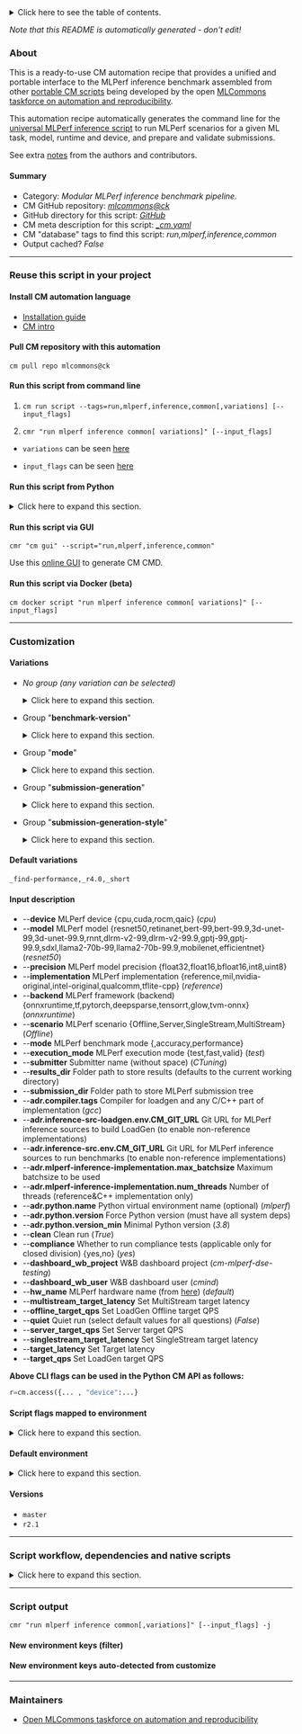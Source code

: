 <details>
<summary>Click here to see the table of contents.</summary>

* [About](#about)
* [Summary](#summary)
* [Reuse this script in your project](#reuse-this-script-in-your-project)
  * [ Install CM automation language](#install-cm-automation-language)
  * [ Check CM script flags](#check-cm-script-flags)
  * [ Run this script from command line](#run-this-script-from-command-line)
  * [ Run this script from Python](#run-this-script-from-python)
  * [ Run this script via GUI](#run-this-script-via-gui)
  * [ Run this script via Docker (beta)](#run-this-script-via-docker-(beta))
* [Customization](#customization)
  * [ Variations](#variations)
  * [ Input description](#input-description)
  * [ Script flags mapped to environment](#script-flags-mapped-to-environment)
  * [ Default environment](#default-environment)
* [Versions](#versions)
* [Script workflow, dependencies and native scripts](#script-workflow-dependencies-and-native-scripts)
* [Script output](#script-output)
* [New environment keys (filter)](#new-environment-keys-(filter))
* [New environment keys auto-detected from customize](#new-environment-keys-auto-detected-from-customize)
* [Maintainers](#maintainers)

</details>

*Note that this README is automatically generated - don't edit!*

### About

This is a ready-to-use CM automation recipe that provides a unified and portable interface to the MLPerf inference benchmark 
assembled from other [portable CM scripts](https://github.com/mlcommons/ck/blob/master/docs/list_of_scripts.md)
being developed by the open [MLCommons taskforce on automation and reproducibility](https://github.com/mlcommons/ck/blob/master/docs/taskforce.md).

This automation recipe automatically generates the command line for the [universal MLPerf inference script](../app-mlperf-inference)
to run MLPerf scenarios for a given ML task, model, runtime and device, and prepare and validate submissions.


See extra [notes](README-extra.md) from the authors and contributors.

#### Summary

* Category: *Modular MLPerf inference benchmark pipeline.*
* CM GitHub repository: *[mlcommons@ck](https://github.com/mlcommons/ck/tree/master/cm-mlops)*
* GitHub directory for this script: *[GitHub](https://github.com/mlcommons/ck/tree/master/cm-mlops/script/run-mlperf-inference-app)*
* CM meta description for this script: *[_cm.yaml](_cm.yaml)*
* CM "database" tags to find this script: *run,mlperf,inference,common*
* Output cached? *False*
___
### Reuse this script in your project

#### Install CM automation language

* [Installation guide](https://github.com/mlcommons/ck/blob/master/docs/installation.md)
* [CM intro](https://doi.org/10.5281/zenodo.8105339)

#### Pull CM repository with this automation

```cm pull repo mlcommons@ck```


#### Run this script from command line

1. `cm run script --tags=run,mlperf,inference,common[,variations] [--input_flags]`

2. `cmr "run mlperf inference common[ variations]" [--input_flags]`

* `variations` can be seen [here](#variations)

* `input_flags` can be seen [here](#script-flags-mapped-to-environment)

#### Run this script from Python

<details>
<summary>Click here to expand this section.</summary>

```python

import cmind

r = cmind.access({'action':'run'
                  'automation':'script',
                  'tags':'run,mlperf,inference,common'
                  'out':'con',
                  ...
                  (other input keys for this script)
                  ...
                 })

if r['return']>0:
    print (r['error'])

```

</details>


#### Run this script via GUI

```cmr "cm gui" --script="run,mlperf,inference,common"```

Use this [online GUI](https://cKnowledge.org/cm-gui/?tags=run,mlperf,inference,common) to generate CM CMD.

#### Run this script via Docker (beta)

`cm docker script "run mlperf inference common[ variations]" [--input_flags]`

___
### Customization


#### Variations

  * *No group (any variation can be selected)*
    <details>
    <summary>Click here to expand this section.</summary>

    * `_all-scenarios`
      - Environment variables:
        - *CM_MLPERF_LOADGEN_ALL_SCENARIOS*: `yes`
      - Workflow:
    * `_compliance`
      - Environment variables:
        - *CM_MLPERF_LOADGEN_COMPLIANCE*: `yes`
      - Workflow:
    * `_dashboard`
      - Environment variables:
        - *CM_MLPERF_DASHBOARD*: `on`
      - Workflow:

    </details>


  * Group "**benchmark-version**"
    <details>
    <summary>Click here to expand this section.</summary>

    * `_r2.1`
      - Environment variables:
        - *CM_MLPERF_INFERENCE_VERSION*: `2.1`
        - *CM_RUN_MLPERF_INFERENCE_APP_DEFAULTS*: `r2.1_default`
      - Workflow:
    * `_r3.0`
      - Environment variables:
        - *CM_MLPERF_INFERENCE_VERSION*: `3.0`
        - *CM_RUN_MLPERF_INFERENCE_APP_DEFAULTS*: `r3.0_default`
      - Workflow:
    * `_r3.1`
      - Environment variables:
        - *CM_MLPERF_INFERENCE_VERSION*: `3.1`
        - *CM_RUN_MLPERF_INFERENCE_APP_DEFAULTS*: `r3.1_default`
      - Workflow:
    * **`_r4.0`** (default)
      - Environment variables:
        - *CM_MLPERF_INFERENCE_VERSION*: `4.0`
        - *CM_RUN_MLPERF_INFERENCE_APP_DEFAULTS*: `r4.0_default`
      - Workflow:

    </details>


  * Group "**mode**"
    <details>
    <summary>Click here to expand this section.</summary>

    * `_all-modes`
      - Environment variables:
        - *CM_MLPERF_LOADGEN_ALL_MODES*: `yes`
      - Workflow:

    </details>


  * Group "**submission-generation**"
    <details>
    <summary>Click here to expand this section.</summary>

    * `_accuracy-only`
      - Environment variables:
        - *CM_MLPERF_LOADGEN_MODE*: `accuracy`
        - *CM_MLPERF_SUBMISSION_RUN*: `yes`
        - *CM_RUN_MLPERF_ACCURACY*: `on`
        - *CM_RUN_SUBMISSION_CHECKER*: `no`
      - Workflow:
    * **`_find-performance`** (default)
      - Environment variables:
        - *CM_MLPERF_FIND_PERFORMANCE_MODE*: `yes`
        - *CM_MLPERF_LOADGEN_ALL_MODES*: `no`
        - *CM_MLPERF_LOADGEN_MODE*: `performance`
        - *CM_MLPERF_RESULT_PUSH_TO_GITHUB*: `False`
      - Workflow:
    * `_performance-only`
      - Environment variables:
        - *CM_MLPERF_LOADGEN_MODE*: `performance`
        - *CM_MLPERF_SUBMISSION_RUN*: `yes`
        - *CM_RUN_SUBMISSION_CHECKER*: `no`
      - Workflow:
    * `_populate-readme`
      - Environment variables:
        - *CM_MLPERF_README*: `yes`
        - *CM_MLPERF_SUBMISSION_RUN*: `yes`
        - *CM_RUN_SUBMISSION_CHECKER*: `no`
      - Workflow:
    * `_submission`
      - Environment variables:
        - *CM_MLPERF_LOADGEN_COMPLIANCE*: `yes`
        - *CM_MLPERF_SUBMISSION_RUN*: `yes`
        - *CM_RUN_MLPERF_ACCURACY*: `on`
        - *CM_RUN_SUBMISSION_CHECKER*: `yes`
        - *CM_TAR_SUBMISSION_DIR*: `yes`
      - Workflow:
        1. ***Read "post_deps" on other CM scripts***
           * generate,mlperf,inference,submission
             * `if (CM_MLPERF_SKIP_SUBMISSION_GENERATION not in ['yes', 'True'])`
             * CM names: `--adr.['submission-generator']...`
             - CM script: [generate-mlperf-inference-submission](https://github.com/mlcommons/ck/tree/master/cm-mlops/script/generate-mlperf-inference-submission)

    </details>


  * Group "**submission-generation-style**"
    <details>
    <summary>Click here to expand this section.</summary>

    * `_full`
      - Environment variables:
        - *CM_MLPERF_SUBMISSION_GENERATION_STYLE*: `full`
      - Workflow:
    * **`_short`** (default)
      - Environment variables:
        - *CM_MLPERF_SUBMISSION_GENERATION_STYLE*: `short`
      - Workflow:

    </details>


#### Default variations

`_find-performance,_r4.0,_short`

#### Input description

* --**device** MLPerf device {cpu,cuda,rocm,qaic} (*cpu*)
* --**model** MLPerf model {resnet50,retinanet,bert-99,bert-99.9,3d-unet-99,3d-unet-99.9,rnnt,dlrm-v2-99,dlrm-v2-99.9,gptj-99,gptj-99.9,sdxl,llama2-70b-99,llama2-70b-99.9,mobilenet,efficientnet} (*resnet50*)
* --**precision** MLPerf model precision {float32,float16,bfloat16,int8,uint8}
* --**implementation** MLPerf implementation {reference,mil,nvidia-original,intel-original,qualcomm,tflite-cpp} (*reference*)
* --**backend** MLPerf framework (backend) {onnxruntime,tf,pytorch,deepsparse,tensorrt,glow,tvm-onnx} (*onnxruntime*)
* --**scenario** MLPerf scenario {Offline,Server,SingleStream,MultiStream} (*Offline*)
* --**mode** MLPerf benchmark mode {,accuracy,performance}
* --**execution_mode** MLPerf execution mode {test,fast,valid} (*test*)
* --**submitter** Submitter name (without space) (*CTuning*)
* --**results_dir** Folder path to store results (defaults to the current working directory)
* --**submission_dir** Folder path to store MLPerf submission tree
* --**adr.compiler.tags** Compiler for loadgen and any C/C++ part of implementation (*gcc*)
* --**adr.inference-src-loadgen.env.CM_GIT_URL** Git URL for MLPerf inference sources to build LoadGen (to enable non-reference implementations)
* --**adr.inference-src.env.CM_GIT_URL** Git URL for MLPerf inference sources to run benchmarks (to enable non-reference implementations)
* --**adr.mlperf-inference-implementation.max_batchsize** Maximum batchsize to be used
* --**adr.mlperf-inference-implementation.num_threads** Number of threads (reference&C++ implementation only)
* --**adr.python.name** Python virtual environment name (optional) (*mlperf*)
* --**adr.python.version** Force Python version (must have all system deps)
* --**adr.python.version_min** Minimal Python version (*3.8*)
* --**clean** Clean run (*True*)
* --**compliance** Whether to run compliance tests (applicable only for closed division) {yes,no} (*yes*)
* --**dashboard_wb_project** W&B dashboard project (*cm-mlperf-dse-testing*)
* --**dashboard_wb_user** W&B dashboard user (*cmind*)
* --**hw_name** MLPerf hardware name (from [here](https://github.com/mlcommons/ck/tree/master/cm-mlops/script/get-mlperf-inference-sut-description/hardware)) (*default*)
* --**multistream_target_latency** Set MultiStream target latency
* --**offline_target_qps** Set LoadGen Offline target QPS
* --**quiet** Quiet run (select default values for all questions) (*False*)
* --**server_target_qps** Set Server target QPS
* --**singlestream_target_latency** Set SingleStream target latency
* --**target_latency** Set Target latency
* --**target_qps** Set LoadGen target QPS

**Above CLI flags can be used in the Python CM API as follows:**

```python
r=cm.access({... , "device":...}
```

#### Script flags mapped to environment
<details>
<summary>Click here to expand this section.</summary>

* `--backend=value`  &rarr;  `CM_MLPERF_BACKEND=value`
* `--batch_size=value`  &rarr;  `CM_MLPERF_LOADGEN_MAX_BATCHSIZE=value`
* `--category=value`  &rarr;  `CM_MLPERF_SUBMISSION_SYSTEM_TYPE=value`
* `--clean=value`  &rarr;  `CM_MLPERF_CLEAN_ALL=value`
* `--compliance=value`  &rarr;  `CM_MLPERF_LOADGEN_COMPLIANCE=value`
* `--dashboard_wb_project=value`  &rarr;  `CM_MLPERF_DASHBOARD_WANDB_PROJECT=value`
* `--dashboard_wb_user=value`  &rarr;  `CM_MLPERF_DASHBOARD_WANDB_USER=value`
* `--debug=value`  &rarr;  `CM_DEBUG_SCRIPT_BENCHMARK_PROGRAM=value`
* `--device=value`  &rarr;  `CM_MLPERF_DEVICE=value`
* `--division=value`  &rarr;  `CM_MLPERF_SUBMISSION_DIVISION=value`
* `--docker=value`  &rarr;  `CM_MLPERF_USE_DOCKER=value`
* `--dump_version_info=value`  &rarr;  `CM_DUMP_VERSION_INFO=value`
* `--execution_mode=value`  &rarr;  `CM_MLPERF_RUN_STYLE=value`
* `--find_performance=value`  &rarr;  `CM_MLPERF_FIND_PERFORMANCE_MODE=value`
* `--gpu_name=value`  &rarr;  `CM_NVIDIA_GPU_NAME=value`
* `--hw_name=value`  &rarr;  `CM_HW_NAME=value`
* `--hw_notes_extra=value`  &rarr;  `CM_MLPERF_SUT_SW_NOTES_EXTRA=value`
* `--imagenet_path=value`  &rarr;  `IMAGENET_PATH=value`
* `--implementation=value`  &rarr;  `CM_MLPERF_IMPLEMENTATION=value`
* `--lang=value`  &rarr;  `CM_MLPERF_IMPLEMENTATION=value`
* `--mode=value`  &rarr;  `CM_MLPERF_LOADGEN_MODE=value`
* `--model=value`  &rarr;  `CM_MLPERF_MODEL=value`
* `--multistream_target_latency=value`  &rarr;  `CM_MLPERF_LOADGEN_MULTISTREAM_TARGET_LATENCY=value`
* `--network=value`  &rarr;  `CM_NETWORK_LOADGEN=value`
* `--offline_target_qps=value`  &rarr;  `CM_MLPERF_LOADGEN_OFFLINE_TARGET_QPS=value`
* `--output_dir=value`  &rarr;  `OUTPUT_BASE_DIR=value`
* `--output_summary=value`  &rarr;  `MLPERF_INFERENCE_SUBMISSION_SUMMARY=value`
* `--output_tar=value`  &rarr;  `MLPERF_INFERENCE_SUBMISSION_TAR_FILE=value`
* `--power=value`  &rarr;  `CM_SYSTEM_POWER=value`
* `--precision=value`  &rarr;  `CM_MLPERF_MODEL_PRECISION=value`
* `--preprocess_submission=value`  &rarr;  `CM_RUN_MLPERF_SUBMISSION_PREPROCESSOR=value`
* `--push_to_github=value`  &rarr;  `CM_MLPERF_RESULT_PUSH_TO_GITHUB=value`
* `--readme=value`  &rarr;  `CM_MLPERF_README=value`
* `--regenerate_accuracy_file=value`  &rarr;  `CM_MLPERF_REGENERATE_ACCURACY_FILE=value`
* `--regenerate_files=value`  &rarr;  `CM_REGENERATE_MEASURE_FILES=value`
* `--rerun=value`  &rarr;  `CM_RERUN=value`
* `--results_dir=value`  &rarr;  `OUTPUT_BASE_DIR=value`
* `--results_git_url=value`  &rarr;  `CM_MLPERF_RESULTS_GIT_REPO_URL=value`
* `--run_checker=value`  &rarr;  `CM_RUN_SUBMISSION_CHECKER=value`
* `--run_style=value`  &rarr;  `CM_MLPERF_RUN_STYLE=value`
* `--save_console_log=value`  &rarr;  `CM_SAVE_CONSOLE_LOG=value`
* `--scenario=value`  &rarr;  `CM_MLPERF_LOADGEN_SCENARIO=value`
* `--server_target_qps=value`  &rarr;  `CM_MLPERF_LOADGEN_SERVER_TARGET_QPS=value`
* `--singlestream_target_latency=value`  &rarr;  `CM_MLPERF_LOADGEN_SINGLESTREAM_TARGET_LATENCY=value`
* `--skip_submission_generation=value`  &rarr;  `CM_MLPERF_SKIP_SUBMISSION_GENERATION=value`
* `--skip_truncation=value`  &rarr;  `CM_SKIP_TRUNCATE_ACCURACY=value`
* `--submission_dir=value`  &rarr;  `CM_MLPERF_SUBMISSION_DIR=value`
* `--submitter=value`  &rarr;  `CM_MLPERF_SUBMITTER=value`
* `--sut_servers=value`  &rarr;  `CM_NETWORK_LOADGEN_SUT_SERVERS=value`
* `--sw_notes_extra=value`  &rarr;  `CM_MLPERF_SUT_SW_NOTES_EXTRA=value`
* `--system_type=value`  &rarr;  `CM_MLPERF_SUBMISSION_SYSTEM_TYPE=value`
* `--target_latency=value`  &rarr;  `CM_MLPERF_LOADGEN_TARGET_LATENCY=value`
* `--target_qps=value`  &rarr;  `CM_MLPERF_LOADGEN_TARGET_QPS=value`
* `--test_query_count=value`  &rarr;  `CM_TEST_QUERY_COUNT=value`
* `--threads=value`  &rarr;  `CM_NUM_THREADS=value`

**Above CLI flags can be used in the Python CM API as follows:**

```python
r=cm.access({... , "backend":...}
```

</details>

#### Default environment

<details>
<summary>Click here to expand this section.</summary>

These keys can be updated via `--env.KEY=VALUE` or `env` dictionary in `@input.json` or using script flags.

* CM_MLPERF_IMPLEMENTATION: `reference`
* CM_MLPERF_MODEL: `resnet50`
* CM_MLPERF_RUN_STYLE: `test`
* CM_OUTPUT_FOLDER_NAME: `test_results`

</details>

#### Versions
* `master`
* `r2.1`
___
### Script workflow, dependencies and native scripts

<details>
<summary>Click here to expand this section.</summary>

  1. ***Read "deps" on other CM scripts from [meta](https://github.com/mlcommons/ck/tree/master/cm-mlops/script/run-mlperf-inference-app/_cm.yaml)***
     * detect,os
       - CM script: [detect-os](https://github.com/mlcommons/ck/tree/master/cm-mlops/script/detect-os)
     * detect,cpu
       - CM script: [detect-cpu](https://github.com/mlcommons/ck/tree/master/cm-mlops/script/detect-cpu)
     * get,python3
       * CM names: `--adr.['python', 'python3']...`
       - CM script: [get-python3](https://github.com/mlcommons/ck/tree/master/cm-mlops/script/get-python3)
     * get,mlcommons,inference,src
       * CM names: `--adr.['inference-src']...`
       - CM script: [get-mlperf-inference-src](https://github.com/mlcommons/ck/tree/master/cm-mlops/script/get-mlperf-inference-src)
     * get,sut,description
       - CM script: [get-mlperf-inference-sut-description](https://github.com/mlcommons/ck/tree/master/cm-mlops/script/get-mlperf-inference-sut-description)
     * get,mlperf,inference,results,dir
       * `if (OUTPUT_BASE_DIR  != True)`
       * CM names: `--adr.['get-mlperf-inference-results-dir']...`
       - CM script: [get-mlperf-inference-results-dir](https://github.com/mlcommons/ck/tree/master/cm-mlops/script/get-mlperf-inference-results-dir)
     * install,pip-package,for-cmind-python,_package.tabulate
       - CM script: [install-pip-package-for-cmind-python](https://github.com/mlcommons/ck/tree/master/cm-mlops/script/install-pip-package-for-cmind-python)
     * get,mlperf,inference,utils
       - CM script: [get-mlperf-inference-utils](https://github.com/mlcommons/ck/tree/master/cm-mlops/script/get-mlperf-inference-utils)
  1. ***Run "preprocess" function from [customize.py](https://github.com/mlcommons/ck/tree/master/cm-mlops/script/run-mlperf-inference-app/customize.py)***
  1. Read "prehook_deps" on other CM scripts from [meta](https://github.com/mlcommons/ck/tree/master/cm-mlops/script/run-mlperf-inference-app/_cm.yaml)
  1. ***Run native script if exists***
  1. Read "posthook_deps" on other CM scripts from [meta](https://github.com/mlcommons/ck/tree/master/cm-mlops/script/run-mlperf-inference-app/_cm.yaml)
  1. ***Run "postrocess" function from [customize.py](https://github.com/mlcommons/ck/tree/master/cm-mlops/script/run-mlperf-inference-app/customize.py)***
  1. Read "post_deps" on other CM scripts from [meta](https://github.com/mlcommons/ck/tree/master/cm-mlops/script/run-mlperf-inference-app/_cm.yaml)
</details>

___
### Script output
`cmr "run mlperf inference common[,variations]" [--input_flags] -j`
#### New environment keys (filter)

#### New environment keys auto-detected from customize

___
### Maintainers

* [Open MLCommons taskforce on automation and reproducibility](https://github.com/mlcommons/ck/blob/master/docs/taskforce.md)